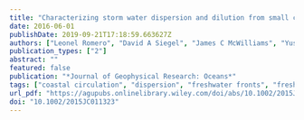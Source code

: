 ```yaml
---
title: "Characterizing storm water dispersion and dilution from small coastal streams"
date: 2016-06-01
publishDate: 2019-09-21T17:18:59.663627Z
authors: ["Leonel Romero", "David A Siegel", "James C McWilliams", "Yusuke Uchiyama", "Charles Jones"]
publication_types: ["2"]
abstract: ""
featured: false
publication: "*Journal of Geophysical Research: Oceans*"
tags: ["coastal circulation", "dispersion", "freshwater fronts", "freshwater plumes"]
url_pdf: "https://agupubs.onlinelibrary.wiley.com/doi/abs/10.1002/2015JC011323 http://doi.wiley.com/10.1002/2015JC011323"
doi: "10.1002/2015JC011323"
---
```


